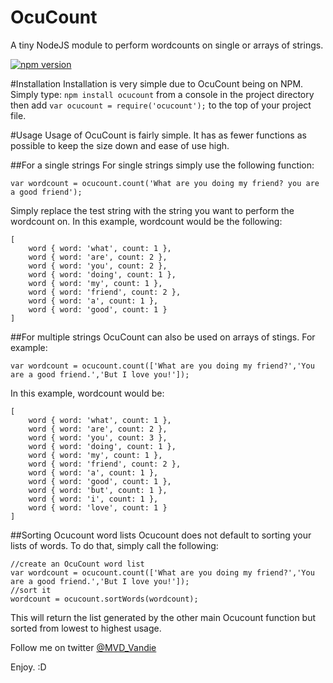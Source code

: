 # OcuCount
A tiny NodeJS module to perform wordcounts on single or arrays of strings.

[![npm version](https://badge.fury.io/js/ocucount.svg)](https://badge.fury.io/js/ocucount)

#Installation
Installation is very simple due to OcuCount being on NPM. Simply type: `npm install ocucount` from a console in the project directory then add `var ocucount = require('ocucount');` to the top of your project file.

#Usage
Usage of OcuCount is fairly simple. It has as fewer functions as possible to keep the size down and ease of use high.

##For a single strings
For single strings simply use the following function:
```
var wordcount = ocucount.count('What are you doing my friend? you are a good friend');
```
Simply replace the test string with the string you want to perform the wordcount on. In this example, wordcount would be the following:
```
[
    word { word: 'what', count: 1 },
    word { word: 'are', count: 2 },
    word { word: 'you', count: 2 },
    word { word: 'doing', count: 1 },
    word { word: 'my', count: 1 },
    word { word: 'friend', count: 2 },
    word { word: 'a', count: 1 },
    word { word: 'good', count: 1 } 
]

```

##For multiple strings
OcuCount can also be used on arrays of stings. For example:
```
var wordcount = ocucount.count(['What are you doing my friend?','You are a good friend.','But I love you!']);
```
In this example, wordcount would be:
```
[
    word { word: 'what', count: 1 },
    word { word: 'are', count: 2 },
    word { word: 'you', count: 3 },
    word { word: 'doing', count: 1 },
    word { word: 'my', count: 1 },
    word { word: 'friend', count: 2 },
    word { word: 'a', count: 1 },
    word { word: 'good', count: 1 },
    word { word: 'but', count: 1 },
    word { word: 'i', count: 1 },
    word { word: 'love', count: 1 }
]
```

##Sorting Ocucount word lists
Ocucount does not default to sorting your lists of words. To do that, simply call the following:
```
//create an OcuCount word list
var wordcount = ocucount.count(['What are you doing my friend?','You are a good friend.','But I love you!']);
//sort it
wordcount = ocucount.sortWords(wordcount);
```
This will return the list generated by the other main Ocucount function but sorted from lowest to highest usage.



Follow me on twitter [@MVD_Vandie](https://twitter.com/MVD_Vandie)

Enjoy. :D